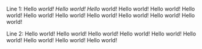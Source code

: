 ---
---

Line 1: Hello *world! Hello world! Hello* world! Hello world! Hello world! Hello world! Hello world! Hello world! Hello world! Hello world! Hello world! Hello world!

Line 2: Hello world! Hello world! Hello world! Hello world! Hello world! Hello world! Hello world! Hello world! Hello world!
